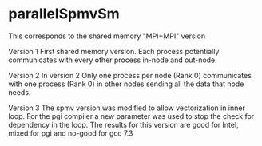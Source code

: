 # parallelSpmvSm
This corresponds to the shared memory "MPI+MPI" version

Version 1
    First shared memory version. Each process potentially communicates with every other process in-node and out-node.

Version 2
    In version 2 Only one process per node (Rank 0) communicates with one process (Rank 0) in other nodes sending all the data that node needs.
    
Version 3
    The spmv version was modified to allow vectorization in inner loop. For the pgi compiler a new parameter was used to stop the check for dependency in the loop.
    The results for this version are good for Intel, mixed for pgi and no-good for gcc 7.3


